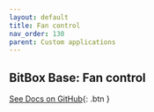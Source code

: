 ```yaml
---
layout: default
title: Fan control
nav_order: 130
parent: Custom applications
---
```

## BitBox Base: Fan control

[See Docs on GitHub](https://github.com/digitalbitbox/bitbox-base/tree/master/tools/bbbfancontrol){: .btn }